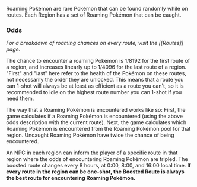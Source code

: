 Roaming Pokémon are rare Pokémon that can be found randomly while on routes. Each Region has a set of Roaming Pokémon that can be caught.

### Odds
*For a breakdown of roaming chances on every route, visit the [[Routes]] page.*

The chance to encounter a roaming Pokémon is 1/8192 for the first route of a region, and increases linearly up to 1/4096 for the last route of a region. "First" and "last" here refer to the health of the Pokémon on these routes, not necessarily the order they are unlocked. This means that a route you can 1-shot will always be at least as efficient as a route you can't, so it is recommended to idle on the highest route number you can 1-shot if you need them.

The way that a Roaming Pokémon is encountered works like so: First, the game calculates if a Roaming Pokémon is encountered (using the above odds description with the current route). Next, the game calculates which Roaming Pokémon is encountered from the Roaming Pokémon pool for that region. Uncaught Roaming Pokémon have twice the chance of being encountered.

An NPC in each region can inform the player of a specific route in that region where the odds of encountering Roaming Pokémon are tripled. The boosted route changes every 8 hours, at 0:00, 8:00, and 16:00 local time. **If every route in the region can be one-shot, the Boosted Route is always the best route for encountering Roaming Pokémon.**